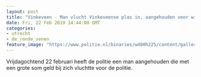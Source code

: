 ```yaml
---
layout: post
title: "Vinkeveen - Man vlucht Vinkeveense plas in, aangehouden voor witwassen"
date: Fri, 22 Feb 2019 14:44:00 GMT
categories: 
- utrecht 
- de_ronde_venen 
feature_image: "https://www.politie.nl/binaries/w400h225/content/gallery/politie/stockfotos/infra-en-voertuigen/politieheliec135.jpg"
---
```


Vrijdagochtend 22 februari heeft de politie een man aangehouden die met een grote som geld bij zich vluchtte voor de politie.
